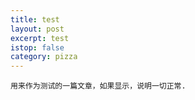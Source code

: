 ```yaml
---
title: test
layout: post
excerpt: test
istop: false
category: pizza
---
```


    用来作为测试的一篇文章，如果显示，说明一切正常.